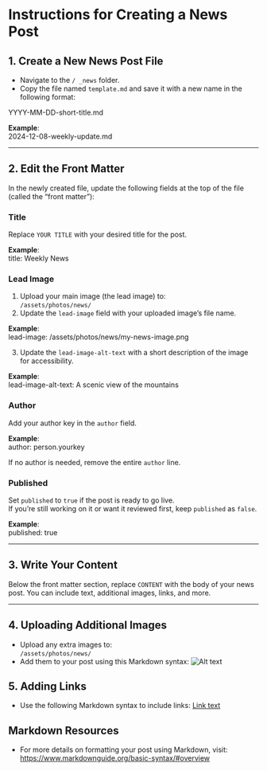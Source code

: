 # Instructions for Creating a News Post

## 1. Create a New News Post File
- Navigate to the `/ _news` folder.
- Copy the file named `template.md` and save it with a new name in the following format:

YYYY-MM-DD-short-title.md

**Example**:  
2024-12-08-weekly-update.md

---

## 2. Edit the Front Matter
In the newly created file, update the following fields at the top of the file (called the “front matter”):

### Title
Replace `YOUR TITLE` with your desired title for the post.

**Example**:  
title: Weekly News

### Lead Image
1. Upload your main image (the lead image) to:  
   `/assets/photos/news/`
2. Update the `lead-image` field with your uploaded image’s file name.  

**Example**:  
lead-image: /assets/photos/news/my-news-image.png  

3. Update the `lead-image-alt-text` with a short description of the image for accessibility.

**Example**:  
lead-image-alt-text: A scenic view of the mountains

### Author
Add your author key in the `author` field.

**Example**:  
author: person.yourkey

If no author is needed, remove the entire `author` line.

### Published
Set `published` to `true` if the post is ready to go live.  
If you’re still working on it or want it reviewed first, keep `published` as `false`.

**Example**:  
published: true

---

## 3. Write Your Content
Below the front matter section, replace `CONTENT` with the body of your news post. You can include text, additional images, links, and more.

---

## 4. Uploading Additional Images
- Upload any extra images to:  
  `/assets/photos/news/`
- Add them to your post using this Markdown syntax:
![Alt text](/assets/photos/news/additional-image.png)

## 5. Adding Links
- Use the following Markdown syntax to include links:
[Link text](https://example.com)

## Markdown Resources
- For more details on formatting your post using Markdown, visit:
https://www.markdownguide.org/basic-syntax/#overview 
 
